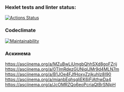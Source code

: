 ### Hexlet tests and linter status:
[![Actions Status](https://github.com/Mamina1radost/python-project-49/actions/workflows/hexlet-check.yml/badge.svg)](https://github.com/Mamina1radost/python-project-49/actions)

### Codeclimate
[![Maintainability](https://api.codeclimate.com/v1/badges/d13ef4f7d80d89a90ef7/maintainability)](https://codeclimate.com/github/Mamina1radost/python-project-49/maintainability)

### Аскинема
https://asciinema.org/a/MZuBwLiUmgbQhhSXd8goFZrij
https://asciinema.org/a/0TImRdezGUNiqIJMr9d4MLN7m
https://asciinema.org/a/B1JOe4FJfHoxyZzjkuhIz8I90
https://asciinema.org/a/mianbEqhsgliEK6iFiAthwDa4
https://asciinema.org/a/JcOMRZQo6eoPcriaQtBrSNIpH
